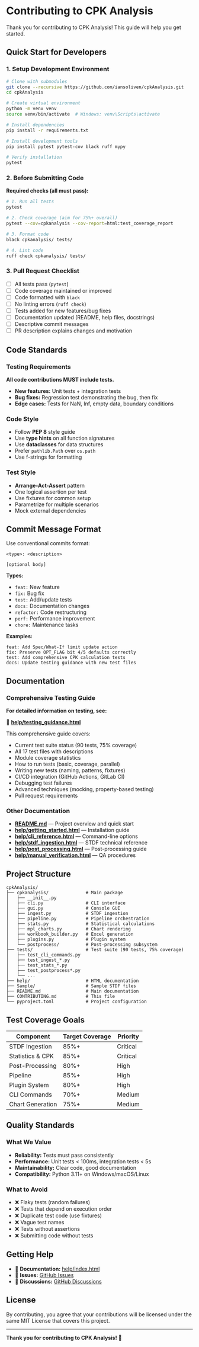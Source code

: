# Contributing to CPK Analysis

Thank you for contributing to CPK Analysis! This guide will help you get started.

## Quick Start for Developers

### 1. Setup Development Environment

```bash
# Clone with submodules
git clone --recursive https://github.com/iansoliven/cpkAnalysis.git
cd cpkAnalysis

# Create virtual environment
python -m venv venv
source venv/bin/activate  # Windows: venv\Scripts\activate

# Install dependencies
pip install -r requirements.txt

# Install development tools
pip install pytest pytest-cov black ruff mypy

# Verify installation
pytest
```

### 2. Before Submitting Code

**Required checks (all must pass):**

```bash
# 1. Run all tests
pytest

# 2. Check coverage (aim for 75%+ overall)
pytest --cov=cpkanalysis --cov-report=html:test_coverage_report

# 3. Format code
black cpkanalysis/ tests/

# 4. Lint code
ruff check cpkanalysis/ tests/
```

### 3. Pull Request Checklist

- [ ] All tests pass (`pytest`)
- [ ] Code coverage maintained or improved
- [ ] Code formatted with `black`
- [ ] No linting errors (`ruff check`)
- [ ] Tests added for new features/bug fixes
- [ ] Documentation updated (README, help files, docstrings)
- [ ] Descriptive commit messages
- [ ] PR description explains changes and motivation

## Code Standards

### Testing Requirements

**All code contributions MUST include tests.**

- **New features:** Unit tests + integration tests
- **Bug fixes:** Regression test demonstrating the bug, then fix
- **Edge cases:** Tests for NaN, Inf, empty data, boundary conditions

### Code Style

- Follow **PEP 8** style guide
- Use **type hints** on all function signatures
- Use **dataclasses** for data structures
- Prefer `pathlib.Path` over `os.path`
- Use f-strings for formatting

### Test Style

- **Arrange-Act-Assert** pattern
- One logical assertion per test
- Use fixtures for common setup
- Parametrize for multiple scenarios
- Mock external dependencies

## Commit Message Format

Use conventional commits format:

```
<type>: <description>

[optional body]
```

**Types:**
- `feat:` New feature
- `fix:` Bug fix
- `test:` Add/update tests
- `docs:` Documentation changes
- `refactor:` Code restructuring
- `perf:` Performance improvement
- `chore:` Maintenance tasks

**Examples:**
```
feat: Add Spec/What-If limit update action
fix: Preserve OPT_FLAG bit 4/5 defaults correctly
test: Add comprehensive CPK calculation tests
docs: Update testing guidance with new test files
```

## Documentation

### Comprehensive Testing Guide

**For detailed information on testing, see:**

📖 **[help/testing_guidance.html](help/testing_guidance.html)**

This comprehensive guide covers:
- Current test suite status (90 tests, 75% coverage)
- All 17 test files with descriptions
- Module coverage statistics
- How to run tests (basic, coverage, parallel)
- Writing new tests (naming, patterns, fixtures)
- CI/CD integration (GitHub Actions, GitLab CI)
- Debugging test failures
- Advanced techniques (mocking, property-based testing)
- Pull request requirements

### Other Documentation

- **[README.md](README.md)** — Project overview and quick start
- **[help/getting_started.html](help/getting_started.html)** — Installation guide
- **[help/cli_reference.html](help/cli_reference.html)** — Command-line options
- **[help/stdf_ingestion.html](help/stdf_ingestion.html)** — STDF technical reference
- **[help/post_processing.html](help/post_processing.html)** — Post-processing guide
- **[help/manual_verification.html](help/manual_verification.html)** — QA procedures

## Project Structure

```
cpkAnalysis/
├── cpkanalysis/              # Main package
│   ├── __init__.py
│   ├── cli.py                # CLI interface
│   ├── gui.py                # Console GUI
│   ├── ingest.py             # STDF ingestion
│   ├── pipeline.py           # Pipeline orchestration
│   ├── stats.py              # Statistical calculations
│   ├── mpl_charts.py         # Chart rendering
│   ├── workbook_builder.py   # Excel generation
│   ├── plugins.py            # Plugin system
│   └── postprocess/          # Post-processing subsystem
├── tests/                    # Test suite (90 tests, 75% coverage)
│   ├── test_cli_commands.py
│   ├── test_ingest_*.py
│   ├── test_stats_*.py
│   ├── test_postprocess*.py
│   └── ...
├── help/                     # HTML documentation
├── Sample/                   # Sample STDF files
├── README.md                 # Main documentation
├── CONTRIBUTING.md           # This file
└── pyproject.toml            # Project configuration
```

## Test Coverage Goals

| Component | Target Coverage | Priority |
|-----------|-----------------|----------|
| STDF Ingestion | 85%+ | Critical |
| Statistics & CPK | 85%+ | Critical |
| Post-Processing | 80%+ | High |
| Pipeline | 85%+ | High |
| Plugin System | 80%+ | High |
| CLI Commands | 70%+ | Medium |
| Chart Generation | 75%+ | Medium |

## Quality Standards

### What We Value

- **Reliability:** Tests must pass consistently
- **Performance:** Unit tests < 100ms, integration tests < 5s
- **Maintainability:** Clear code, good documentation
- **Compatibility:** Python 3.11+ on Windows/macOS/Linux

### What to Avoid

- ❌ Flaky tests (random failures)
- ❌ Tests that depend on execution order
- ❌ Duplicate test code (use fixtures)
- ❌ Vague test names
- ❌ Tests without assertions
- ❌ Submitting code without tests

## Getting Help

- 📖 **Documentation:** [help/index.html](help/index.html)
- 🐛 **Issues:** [GitHub Issues](https://github.com/iansoliven/cpkAnalysis/issues)
- 💬 **Discussions:** [GitHub Discussions](https://github.com/iansoliven/cpkAnalysis/discussions)

## License

By contributing, you agree that your contributions will be licensed under the same MIT License that covers this project.

---

**Thank you for contributing to CPK Analysis!** 🎉

